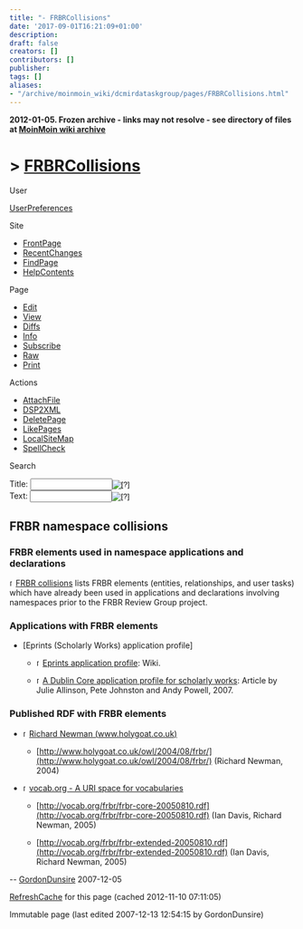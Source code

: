 ```yaml
---
title: "- FRBRCollisions"
date: '2017-09-01T16:21:09+01:00'
description: 
draft: false
creators: []
contributors: []
publisher: 
tags: []
aliases:
- "/archive/moinmoin_wiki/dcmirdataskgroup/pages/FRBRCollisions.html"
---
```


**2012-01-05. Frozen archive - links may not resolve - see directory of files at [MoinMoin wiki archive](/moinmoin-wiki-archive/)**

# > [FRBRCollisions](http://dublincore.org/dcmirdataskgroup/FRBRCollisions?action=fullsearch&value=FRBRCollisions&literal=1&case=1&context=40 "Click here to do a full-text search for this title")

User

 [UserPreferences](http://dublincore.org/dcmirdataskgroup/UserPreferences)
  

Site

- [FrontPage](http://dublincore.org/dcmirdataskgroup/FrontPage)
- [RecentChanges](http://dublincore.org/dcmirdataskgroup/RecentChanges)
- [FindPage](http://dublincore.org/dcmirdataskgroup/FindPage)
- [HelpContents](http://dublincore.org/dcmirdataskgroup/HelpContents)

Page

- [Edit](http://dublincore.org/dcmirdataskgroup/FRBRCollisions?action=edit "Edit")
- [View](http://dublincore.org/dcmirdataskgroup/FRBRCollisions "View")
- [Diffs](http://dublincore.org/dcmirdataskgroup/FRBRCollisions?action=diff "Diffs")
- [Info](http://dublincore.org/dcmirdataskgroup/FRBRCollisions?action=info "Info")
- [Subscribe](http://dublincore.org/dcmirdataskgroup/FRBRCollisions?action=subscribe "Subscribe")
- [Raw](http://dublincore.org/dcmirdataskgroup/FRBRCollisions?action=raw "Raw")
- [Print](http://dublincore.org/dcmirdataskgroup/FRBRCollisions?action=print "Print")

Actions

- [AttachFile](http://dublincore.org/dcmirdataskgroup/FRBRCollisions?action=AttachFile)
- [DSP2XML](http://dublincore.org/dcmirdataskgroup/FRBRCollisions?action=DSP2XML)
- [DeletePage](http://dublincore.org/dcmirdataskgroup/FRBRCollisions?action=DeletePage)
- [LikePages](http://dublincore.org/dcmirdataskgroup/FRBRCollisions?action=LikePages)
- [LocalSiteMap](http://dublincore.org/dcmirdataskgroup/FRBRCollisions?action=LocalSiteMap)
- [SpellCheck](http://dublincore.org/dcmirdataskgroup/FRBRCollisions?action=SpellCheck)

Search

<form method="POST" action="/dcmirdataskgroup/FRBRCollisions">
<p>
<input name="action" value="inlinesearch" type="hidden">
<input name="context" value="40" type="hidden">
Title: <input name="text_title" size="15" maxlength="50" type="text"><input src="FRBRCollisions_files/moin-search.png" name="button_title" alt="[?]" type="image"><br>Text: <input name="text_full" size="15" maxlength="50" type="text"><input src="FRBRCollisions_files/moin-search.png" name="button_full" alt="[?]" type="image">
</p>
</form>

## FRBR namespace collisions

### FRBR elements used in namespace applications and declarations

[<img src="FRBRCollisions_files/moin-www.png" alt="[WWW]" height="11" width="11">FRBR collisions](http://cdlr.strath.ac.uk/pubs/dunsireg/frbrcollisions.doc) lists FRBR elements (entities, relationships, and user tasks) which have already been used in applications and declarations involving namespaces prior to the FRBR Review Group project.

### Applications with FRBR elements

- [Eprints (Scholarly Works) application profile]

  - [<img src="FRBRCollisions_files/moin-www.png" alt="[WWW]" height="11" width="11">Eprints application profile](http://www.ukoln.ac.uk/repositories/digirep/index/Eprints_Application_Profile): Wiki.

  - [<img src="FRBRCollisions_files/moin-www.png" alt="[WWW]" height="11" width="11">A Dublin Core application profile for scholarly works](http://www.ariadne.ac.uk/issue50/allinson-et-al/): Article by Julie Allinson, Pete Johnston and Andy Powell, 2007.

### Published RDF with FRBR elements

- [<img src="FRBRCollisions_files/moin-www.png" alt="[WWW]" height="11" width="11">Richard Newman (www.holygoat.co.uk)](http://www.holygoat.co.uk/)

  - [http://www.holygoat.co.uk/owl/2004/08/frbr/](http://www.holygoat.co.uk/owl/2004/08/frbr/) (Richard Newman, 2004)

- [<img src="FRBRCollisions_files/moin-www.png" alt="[WWW]" height="11" width="11">vocab.org - A URI space for vocabularies](http://vocab.org/)

  - [http://vocab.org/frbr/frbr-core-20050810.rdf](http://vocab.org/frbr/frbr-core-20050810.rdf) (Ian Davis, Richard Newman, 2005)

  - [http://vocab.org/frbr/frbr-extended-20050810.rdf](http://vocab.org/frbr/frbr-extended-20050810.rdf) (Ian Davis, Richard Newman, 2005)

-- [GordonDunsire](http://dublincore.org/dcmirdataskgroup/GordonDunsire) 2007-12-05

 [RefreshCache](http://dublincore.org/dcmirdataskgroup/FRBRCollisions?action=refresh&arena=Page.py&key=FRBRCollisions.text_html) for this page (cached 2012-11-10 07:11:05)  

Immutable page (last edited 2007-12-13 12:54:15 by GordonDunsire)

